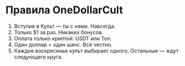 # Правила OneDollarCult

1. Вступив в Культ — ты с нами. Навсегда.
2. Только $1 за раз. Никаких бонусов.
3. Оплата только криптой: USDT или Ton.
4. Один доллар = один шанс. Всё честно.
5. Каждое воскресенье культ выбирает одного. Остальные — ждут следующего круга.
